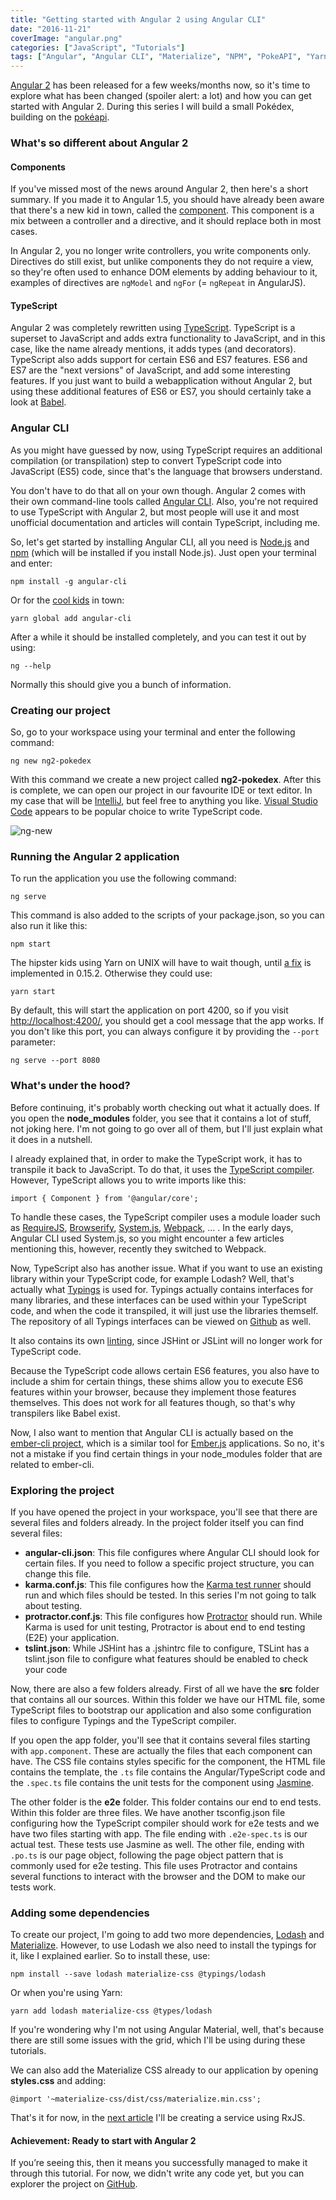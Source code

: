 ```yaml
---
title: "Getting started with Angular 2 using Angular CLI"
date: "2016-11-21"
coverImage: "angular.png"
categories: ["JavaScript", "Tutorials"]
tags: ["Angular", "Angular CLI", "Materialize", "NPM", "PokeAPI", "Yarn"]
---
```


[Angular 2](https://angular.io/) has been released for a few weeks/months now, so it's time to explore what has been changed (spoiler alert: a lot) and how you can get started with Angular 2. During this series I will build a small Pokédex, building on the [pokéapi](https://pokeapi.co/).

### What's so different about Angular 2

#### Components

If you've missed most of the news around Angular 2, then here's a short summary. If you made it to Angular 1.5, you should have already been aware that there's a new kid in town, called the [component](https://docs.angularjs.org/guide/component). This component is a mix between a controller and a directive, and it should replace both in most cases.

In Angular 2, you no longer write controllers, you write components only. Directives do still exist, but unlike components they do not require a view, so they're often used to enhance DOM elements by adding behaviour to it, examples of directives are `ngModel` and `ngFor` (= `ngRepeat` in AngularJS).

#### TypeScript

Angular 2 was completely rewritten using [TypeScript](https://www.typescriptlang.org/). TypeScript is a superset to JavaScript and adds extra functionality to JavaScript, and in this case, like the name already mentions, it adds types (and decorators). TypeScript also adds support for certain ES6 and ES7 features. ES6 and ES7 are the "next versions" of JavaScript, and add some interesting features. If you just want to build a webapplication without Angular 2, but using these additional features of ES6 or ES7, you should certainly take a look at [Babel](https://babeljs.io/).

### Angular CLI

As you might have guessed by now, using TypeScript requires an additional compilation (or transpilation) step to convert TypeScript code into JavaScript (ES5) code, since that's the language that browsers understand.

You don't have to do that all on your own though. Angular 2 comes with their own command-line tools called [Angular CLI](https://cli.angular.io/). Also, you're not required to use TypeScript with Angular 2, but most people will use it and most unofficial documentation and articles will contain TypeScript, including me.

So, let's get started by installing Angular CLI, all you need is [Node.js](https://nodejs.org/) and [npm](https://www.npmjs.com/) (which will be installed if you install Node.js). Just open your terminal and enter:

```
npm install -g angular-cli
```

Or for the [cool kids](https://github.com/yarnpkg/yarn) in town:

```
yarn global add angular-cli
```

After a while it should be installed completely, and you can test it out by using:

```
ng --help
```

Normally this should give you a bunch of information.

### Creating our project

So, go to your workspace using your terminal and enter the following command:

```
ng new ng2-pokedex
```

With this command we create a new project called **ng2-pokedex**. After this is complete, we can open our project in our favourite IDE or text editor. In my case that will be [IntelliJ](https://www.jetbrains.com/idea/), but feel free to anything you like. [Visual Studio Code](https://code.visualstudio.com/) appears to be popular choice to write TypeScript code.

![ng-new](images/ng-new.png)

### Running the Angular 2 application

To run the application you use the following command:

```
ng serve
```

This command is also added to the scripts of your package.json, so you can also run it like this:

```
npm start
```

The hipster kids using Yarn on UNIX will have to wait though, until [a fix](https://github.com/yarnpkg/yarn/pull/809) is implemented in 0.15.2. Otherwise they could use:

```
yarn start
```

By default, this will start the application on port 4200, so if you visit [http://localhost:4200/](http://localhost:4200/), you should get a cool message that the app works. If you don't like this port, you can always configure it by providing the `--port` parameter:

```
ng serve --port 8080
```

### What's under the hood?

Before continuing, it's probably worth checking out what it actually does. If you open the **node\_modules** folder, you see that it contains a lot of stuff, not joking here. I'm not going to go over all of them, but I'll just explain what it does in a nutshell.

I already explained that, in order to make the TypeScript work, it has to transpile it back to JavaScript. To do that, it uses the [TypeScript compiler](https://www.typescriptlang.org/). However, TypeScript allows you to write imports like this:

```
import { Component } from '@angular/core';
```

To handle these cases, the TypeScript compiler uses a module loader such as [RequireJS](http://requirejs.org/), [Browserify](http://browserify.org/), [System.js](https://github.com/systemjs/systemjs), [Webpack](https://webpack.github.io/), ... . In the early days, Angular CLI used System.js, so you might encounter a few articles mentioning this, however, recently they switched to Webpack.

Now, TypeScript also has another issue. What if you want to use an existing library within your TypeScript code, for example Lodash? Well, that's actually what [Typings](https://github.com/typings/typings) is used for. Typings actually contains interfaces for many libraries, and these interfaces can be used within your TypeScript code, and when the code it transpiled, it will just use the libraries themself. The repository of all Typings interfaces can be viewed on [Github](https://github.com/types) as well.

It also contains its own [linting](https://github.com/palantir/tslint), since JSHint or JSLint will no longer work for TypeScript code.

Because the TypeScript code allows certain ES6 features, you also have to include a shim for certain things, these shims allow you to execute ES6 features within your browser, because they implement those features themselves. This does not work for all features though, so that's why transpilers like Babel exist.

Now, I also want to mention that Angular CLI is actually based on the [ember-cli project](https://ember-cli.com/), which is a similar tool for [Ember.js](http://emberjs.com/) applications. So no, it's not a mistake if you find certain things in your node\_modules folder that are related to ember-cli.

### Exploring the project

If you have opened the project in your workspace, you'll see that there are several files and folders already. In the project folder itself you can find several files:

- **angular-cli.json**: This file configures where Angular CLI should look for certain files. If you need to follow a specific project structure, you can change this file.
- **karma.conf.js**: This file configures how the [Karma test runner](https://karma-runner.github.io/) should run and which files should be tested. In this series I'm not going to talk about testing.
- **protractor.conf.js**: This file configures how [Protractor](http://www.protractortest.org) should run. While Karma is used for unit testing, Protractor is about end to end testing (E2E) your application.
- **tslint.json**: While JSHint has a .jshintrc file to configure, TSLint has a tslint.json file to configure what features should be enabled to check your code

Now, there are also a few folders already. First of all we have the **src** folder that contains all our sources. Within this folder we have our HTML file, some TypeScript files to bootstrap our application and also some configuration files to configure Typings and the TypeScript compiler.

If you open the app folder, you'll see that it contains several files starting with `app.component`. These are actually the files that each component can have. The CSS file contains styles specific for the component, the HTML file contains the template, the `.ts` file contains the Angular/TypeScript code and the `.spec.ts` file contains the unit tests for the component using [Jasmine](http://jasmine.github.io/).

The other folder is the **e2e** folder. This folder contains our end to end tests. Within this folder are three files. We have another tsconfig.json file configuring how the TypeScript compiler should work for e2e tests and we have two files starting with app. The file ending with `.e2e-spec.ts` is our actual test. These tests use Jasmine as well. The other file, ending with `.po.ts` is our page object, following the page object pattern that is commonly used for e2e testing. This file uses Protractor and contains several functions to interact with the browser and the DOM to make our tests work.

### Adding some dependencies

To create our project, I'm going to add two more dependencies, [Lodash](https://lodash.com/) and [Materialize](http://materializecss.com). However, to use Lodash we also need to install the typings for it, like I explained earlier. So to install these, use:

```
npm install --save lodash materialize-css @typings/lodash
```

Or when you're using Yarn:

```
yarn add lodash materialize-css @types/lodash
```

If you're wondering why I'm not using Angular Material, well, that's because there are still some issues with the grid, which I'll be using during these tutorials.

We can also add the Materialize CSS already to our application by opening **styles.css** and adding:

```
@import '~materialize-css/dist/css/materialize.min.css';
```

That's it for now, in the [next article](/services-angular-rxjs/) I'll be creating a service using RxJS.

#### Achievement: Ready to start with Angular 2

If you’re seeing this, then it means you successfully managed to make it through this tutorial. For now, we didn't write any code yet, but you can explorer the project on [GitHub](https://github.com/g00glen00b/spring-samples/tree/master/spring-boot-eureka).
